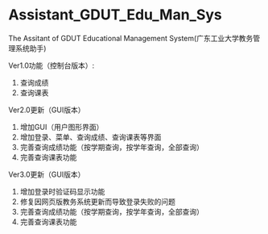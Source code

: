 ﻿# Assistant_GDUT_Edu_Man_Sys
The Assitant of GDUT Educational Management System(广东工业大学教务管理系统助手)

Ver1.0功能（控制台版本）:
1. 查询成绩
2. 查询课表

Ver2.0更新（GUI版本）
1. 增加GUI（用户图形界面）
2. 增加登录、菜单、查询成绩、查询课表等界面
3. 完善查询成绩功能（按学期查询，按学年查询，全部查询）
4. 完善查询课表功能

Ver3.0更新（GUI版本）
1. 增加登录时验证码显示功能
2. 修复因网页版教务系统更新而导致登录失败的问题
3. 完善查询成绩功能（按学期查询，按学年查询，全部查询）
4. 完善查询课表功能